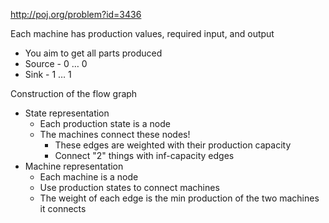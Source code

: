 http://poj.org/problem?id=3436


Each machine has production values, required input, and output
- You aim to get all parts produced
- Source - 0 … 0 
- Sink - 1 … 1 

Construction of the flow graph
- State representation
	- Each production state is a node
	- The machines connect these nodes!
		- These edges are weighted with their production capacity
		- Connect "2" things with inf-capacity edges
- Machine representation
	- Each machine is a node
	- Use production states to connect machines
	- The weight of each edge is the min production of the two machines it connects